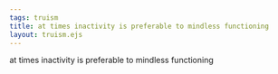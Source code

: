 ```yaml
---
tags: truism
title: at times inactivity is preferable to mindless functioning
layout: truism.ejs
---
```


at times inactivity is preferable to mindless functioning